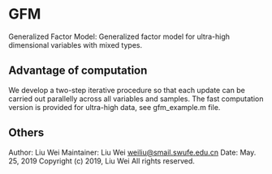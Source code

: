 # GFM
Generalized Factor Model: Generalized factor model for ultra-high dimensional variables with mixed types.
 
## Advantage of computation
We develop a two-step iterative procedure so that each update can be carried out parallelly across all variables and samples. The fast computation version is provided for ultra-high data, see gfm_example.m file.

## Others
Author:       Liu Wei
Maintainer:    Liu Wei <weiliu@smail.swufe.edu.cn>
Date:         May. 25, 2019
Copyright (c) 2019, Liu Wei
All rights reserved.
